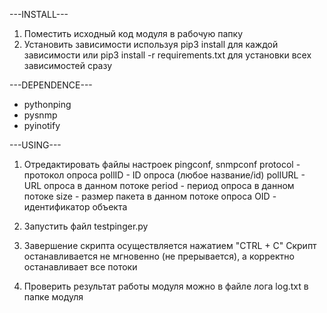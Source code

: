 ---INSTALL---
1) Поместить исходный код модуля в рабочую папку
2) Установить зависимости используя pip3 install для каждой зависимости или pip3 install -r requirements.txt для установки всех зависимостей сразу

---DEPENDENCE---
 - pythonping
 - pysnmp
 - pyinotify

---USING---
1) Отредактировать файлы настроек pingconf, snmpconf
    protocol - протокол опроса
    pollID - ID опроса (любое название/id)
    pollURL - URL опроса в данном потоке
    period - период опроса в данном потоке
    size - размер пакета в данном потоке опроса
    OID - идентификатор объекта

2) Запустить файл testpinger.py
3) Завершение скрипта осуществляется нажатием "CTRL + C"
    Скрипт останавливается не мгновенно (не прерывается), а корректно останавливает все потоки
4) Проверить результат работы модуля можно в файле лога log.txt в папке модуля
